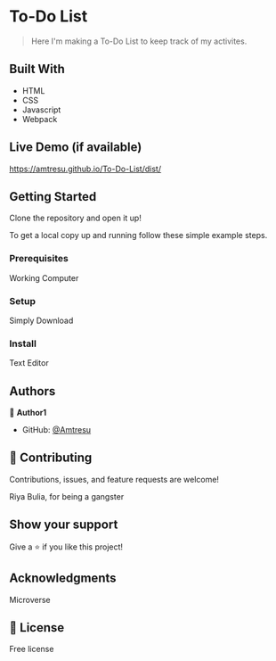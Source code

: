 # To-Do List

> Here I'm making a To-Do List to keep track of my activites. 


## Built With

- HTML
- CSS
- Javascript
- Webpack

## Live Demo (if available)

https://amtresu.github.io/To-Do-List/dist/
 

## Getting Started

Clone the repository and open it up!



To get a local copy up and running follow these simple example steps.

### Prerequisites
Working Computer
### Setup
Simply Download
### Install
Text Editor



## Authors

👤 **Author1**

- GitHub: [@Amtresu](https://github.com/Amtresu)

## 🤝 Contributing

Contributions, issues, and feature requests are welcome!

Riya Bulia, for being a gangster


## Show your support

Give a ⭐️ if you like this project!

## Acknowledgments

Microverse
## 📝 License

Free license 
